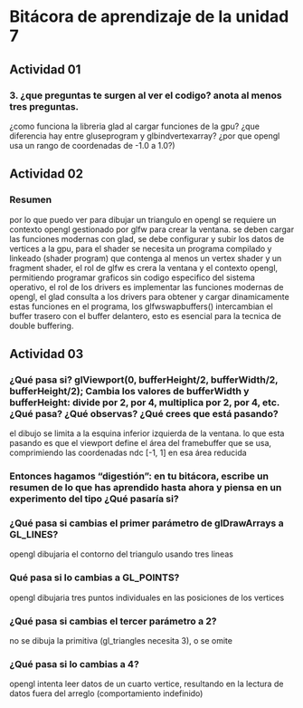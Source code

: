 # Bitácora de aprendizaje de la unidad 7

## Actividad 01

### 3. ¿que preguntas te surgen al ver el codigo? anota al menos tres preguntas.

¿como funciona la libreria glad al cargar funciones de la gpu? ¿que diferencia hay entre gluseprogram y glbindvertexarray? ¿por que opengl usa un rango de coordenadas de -1.0 a 1.0?)

## Actividad 02

### Resumen

por lo que puedo ver para dibujar un triangulo en opengl se requiere un contexto opengl gestionado por glfw para crear la ventana. se deben cargar las funciones modernas con glad, se debe configurar y subir los datos de vertices a la gpu, para el shader se necesita un programa compilado y linkeado (shader program) que contenga al menos un vertex shader y un fragment shader, el rol de glfw es crera la ventana y el contexto opengl, permitiendo programar graficos sin codigo especifico del sistema operativo, el rol de los drivers es implementar las funciones modernas de opengl, el glad consulta a los drivers para obtener y cargar dinamicamente estas funciones en el programa, los glfwswapbuffers() intercambian el buffer trasero con el buffer delantero, esto es esencial para la tecnica de double buffering.

## Actividad 03

### ¿Qué pasa si? glViewport(0, bufferHeight/2, bufferWidth/2, bufferHeight/2); Cambia los valores de bufferWidth y bufferHeight: divide por 2, por 4, multiplica por 2, por 4, etc. ¿Qué pasa? ¿Qué observas? ¿Qué crees que está pasando?

el dibujo se limita a la esquina inferior izquierda de la ventana. lo que esta pasando es que el viewport define el área del framebuffer que se usa, comprimiendo las coordenadas ndc [-1, 1] en esa área reducida

### Entonces hagamos “digestión”: en tu bitácora, escribe un resumen de lo que has aprendido hasta ahora y piensa en un experimento del tipo ¿Qué pasaría si?



### ¿Qué pasa si cambias el primer parámetro de glDrawArrays a GL_LINES?
opengl dibujaria el contorno del triangulo usando tres lineas

### Qué pasa si lo cambias a GL_POINTS?
opengl dibujaria tres puntos individuales en las posiciones de los vertices

### ¿Qué pasa si cambias el tercer parámetro a 2? 
no se dibuja la primitiva (gl_triangles necesita 3), o se omite

### ¿Qué pasa si lo cambias a 4?
opengl intenta leer datos de un cuarto vertice, resultando en la lectura de datos fuera del arreglo (comportamiento indefinido)






